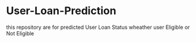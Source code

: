 # User-Loan-Prediction
this repository are for predicted User Loan Status wheather user Eligible or Not Eligible
